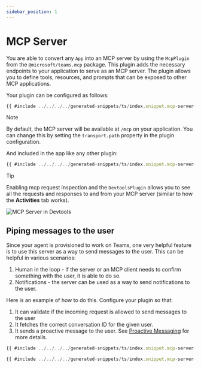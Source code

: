 ```yaml
---
sidebar_position: 1
---
```


# MCP Server

You are able to convert any `App` into an MCP server by using the `McpPlugin` from the `@microsoft/teams.mcp` package. This plugin adds the necessary endpoints to your application to serve as an MCP server. The plugin allows you to define tools, resources, and prompts that can be exposed to other MCP applications. 

Your plugin can be configured as follows:
<!-- langtabs-start -->
```typescript
{{ #include ../../../../generated-snippets/ts/index.snippet.mcp-server-plugin-config.ts }}
```
<!-- langtabs-end -->

> [!NOTE]
> By default, the MCP server will be available at `/mcp` on your application. You can change this by setting the `transport.path` property in the plugin configuration.

And included in the app like any other plugin:
<!-- langtabs-start -->
```typescript
{{ #include ../../../../generated-snippets/ts/index.snippet.mcp-server-app-config.ts }}
```
<!-- langtabs-end -->

> [!TIP]
> Enabling mcp request inspection and the `DevtoolsPlugin` allows you to see all the requests and responses to and from your MCP server (similar to how the **Activities** tab works).

![MCP Server in Devtools](/screenshots/mcp-devtools.gif)

## Piping messages to the user

Since your agent is provisioned to work on Teams, one very helpful feature is to use this server as a way to send messages to the user. This can be helpful in various scenarios:

1. Human in the loop - if the server or an MCP client needs to confirm something with the user, it is able to do so.
2. Notifications - the server can be used as a way to send notifications to the user.

Here is an example of how to do this. Configure your plugin so that:
1. It can validate if the incoming request is allowed to send messages to the user
2. It fetches the correct conversation ID for the given user. 
3. It sends a proactive message to the user. See [Proactive Messaging](../../../essentials/sending-messages/proactive-messaging) for more details.

<!-- langtabs-start -->
```typescript
{{ #include ../../../../generated-snippets/ts/index.snippet.mcp-server-alert-tool.ts }}
```
<!-- langtabs-end -->

<!-- langtabs-start -->
```typescript
{{ #include ../../../../generated-snippets/ts/index.snippet.mcp-server-message-handler-store-conversation-id.ts }}
```
<!-- langtabs-end -->

